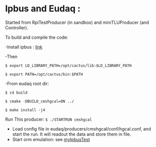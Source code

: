# Ipbus and Eudaq : 
Started from RpiTestProducer (in sandbox) and miniTLUProducer (and Controller).

To build and compile the code:

 -Install ipbus : [link](https://svnweb.cern.ch/trac/cactus/wiki/uhalQuickTutorial#HowtoInstalltheIPbusSuite)

 -Then 

  `$ export LD_LIBRARY_PATH=/opt/cactus/lib:$LD_LIBRARY_PATH`

  `$ export PATH=/opt/cactus/bin:$PATH`

 -From eudaq root dir:

  `$ cd build`

  `$ cmake -DBUILD_cmshgcal=ON ../`

  `$ make install -j4`

Run This producer:
 `$ ./STARTRUN cmshgcal`
  
  - Load config file in eudaq/producers/cmshgcal/conf/hgcal.conf, and start the run. It will readout the data and store them in file.
  - Start orm emulation: see [myIpbusTest](https://github.com/asteencern/ipbus-test/tree/hgcal-test)

